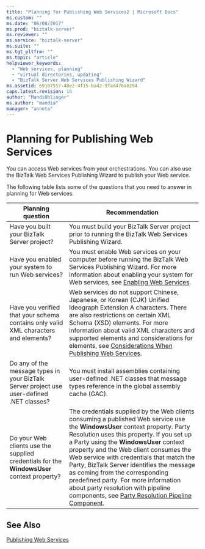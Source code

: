 ```yaml
---
title: "Planning for Publishing Web Services2 | Microsoft Docs"
ms.custom: ""
ms.date: "06/08/2017"
ms.prod: "biztalk-server"
ms.reviewer: ""
ms.service: "biztalk-server"
ms.suite: ""
ms.tgt_pltfrm: ""
ms.topic: "article"
helpviewer_keywords: 
  - "Web services, planning"
  - "virtual directories, updating"
  - "BizTalk Server Web Services Publishing Wizard"
ms.assetid: 69107557-48e2-4f15-ba42-9fad476a8294
caps.latest.revision: 16
author: "MandiOhlinger"
ms.author: "mandia"
manager: "anneta"
---
```

# Planning for Publishing Web Services
You can access Web services from your orchestrations. You can also use the BizTalk Web Services Publishing Wizard to publish your Web service.  
  
 The following table lists some of the questions that you need to answer in planning for Web services.  
  
|Planning question|Recommendation|  
|-----------------------|--------------------|  
|Have you built your BizTalk Server project?|You must build your BizTalk Server project prior to running the BizTalk Web Services Publishing Wizard.|  
|Have you enabled your system to run Web services?|You must enable Web services on your computer before running the BizTalk Web Services Publishing Wizard. For more information about enabling your system for Web services, see [Enabling Web Services](../core/enabling-web-services.md).|  
|Have you verified that your schema contains only valid XML characters and elements?|Web services do not support Chinese, Japanese, or Korean (CJK) Unified Ideograph Extension A characters. There are also restrictions on certain XML Schema (XSD) elements. For more information about valid XML characters and supported elements and considerations for elements, see [Considerations When Publishing Web Services](../core/considerations-when-publishing-web-services.md).|  
|Do any of the message types in your BizTalk Server project use user-defined .NET classes?|You must install assemblies containing user-defined .NET classes that message types reference in the global assembly cache (GAC).|  
|Do your Web clients use the supplied credentials for the **WindowsUser** context property?|The credentials supplied by the Web clients consuming a published Web service use the **WindowsUser** context property. Party Resolution uses this property. If you set up a Party using the **WindowsUser** context property and the Web client consumes the Web service with credentials that match the Party, BizTalk Server identifies the message as coming from the corresponding predefined party. For more information about party resolution with pipeline components, see [Party Resolution Pipeline Component](../core/party-resolution-pipeline-component.md).|  
  
## See Also  
 [Publishing Web Services](../core/publishing-web-services.md)